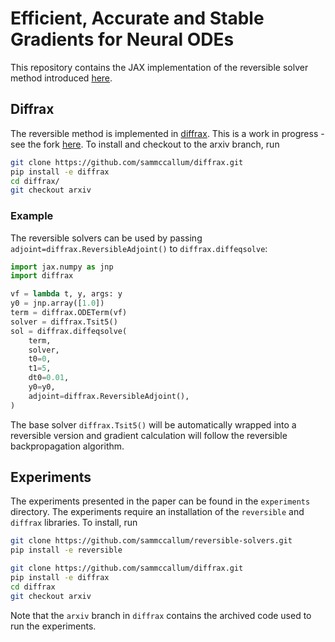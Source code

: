 # Efficient, Accurate and Stable Gradients for Neural ODEs

This repository contains the JAX implementation of the reversible solver method introduced [here](https://arxiv.org/abs/2410.11648).

## Diffrax
The reversible method is implemented in [diffrax](https://github.com/patrick-kidger/diffrax). This is a work in progress - see the fork [here](https://github.com/sammccallum/diffrax). To install and checkout to the arxiv branch, run
```bash
git clone https://github.com/sammccallum/diffrax.git
pip install -e diffrax
cd diffrax/
git checkout arxiv
```

### Example
The reversible solvers can be used by passing `adjoint=diffrax.ReversibleAdjoint()` to `diffrax.diffeqsolve`:
```python
import jax.numpy as jnp
import diffrax

vf = lambda t, y, args: y
y0 = jnp.array([1.0])
term = diffrax.ODETerm(vf)
solver = diffrax.Tsit5()
sol = diffrax.diffeqsolve(
    term,
    solver,
    t0=0,
    t1=5,
    dt0=0.01,
    y0=y0,
    adjoint=diffrax.ReversibleAdjoint(),
)
```
The base solver `diffrax.Tsit5()` will be automatically wrapped into a reversible version and gradient calculation will follow the reversible backpropagation algorithm.

## Experiments
The experiments presented in the paper can be found in the `experiments` directory. The experiments require an installation of the `reversible` and `diffrax` libraries. To install, run
```bash
git clone https://github.com/sammccallum/reversible-solvers.git
pip install -e reversible

git clone https://github.com/sammccallum/diffrax.git
pip install -e diffrax
cd diffrax
git checkout arxiv
```
Note that the `arxiv` branch in `diffrax` contains the archived code used to run the experiments.